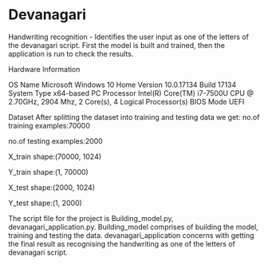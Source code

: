# Devanagari
Handwriting recognition - Identifies the user input as one of the letters of the devanagari script.
First the model is built and trained, then the application is run to check the results. 

Hardware Information

OS Name	Microsoft Windows 10 Home Version	10.0.17134 Build 17134 System Type	x64-based PC Processor	Intel(R) Core(TM) i7-7500U CPU @ 2.70GHz, 2904 Mhz, 2 Core(s), 4 Logical Processor(s) BIOS Mode	UEFI

Dataset
After splitting the dataset into training and testing data we get:
no.of training examples:70000

no.of testing examples:2000

X_train shape:(70000, 1024)

Y_train shape:(1, 70000)

X_test shape:(2000, 1024)

Y_test shape:(1, 2000)


The script file for the project is Building_model.py, devanagari_application.py. Building_model comprises of building the model, training and testing the data. devanagari_application concerns with getting the final result as recognising the handwriting as one of the letters of devanagari script. 
